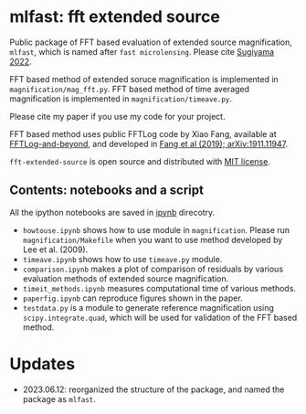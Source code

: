 # mlfast: fft extended source
Public package of FFT based evaluation of extended source magnification, `mlfast`, which is named after `fast microlensing`.
Please cite [Sugiyama 2022](https://arxiv.org/abs/2203.06637).

FFT based method of extended soruce magnification is implemented in `magnification/mag_fft.py`. 
FFT based method of time averaged magnification is implemented in `magnification/timeave.py`.

Please cite my paper if you use my code for your project. 

FFT based method uses public FFTLog code by Xiao Fang, available at [FFTLog-and-beyond](https://github.com/xfangcosmo/FFTLog-and-beyond), and developed in [Fang et al (2019); arXiv:1911.11947](https://arxiv.org/abs/1911.11947).

`fft-extended-source` is open source and distributed with [MIT license](https://opensource.org/licenses/mit).

## Contents: notebooks and a script
All the ipython notebooks are saved in [ipynb](ipynb) direcotry.
- `howtouse.ipynb` shows how to use module in `magnification`. Please run `magnification/Makefile` when you want to use method developed by Lee et al. (2009).
- `timeave.ipynb` shows how to use `timeave.py` module.
- `comparison.ipynb` makes a plot of comparison of residuals by various evaluation methods of extended source magnification.
- `timeit_methods.ipynb` measures computational time of various methods.
- `paperfig.ipynb` can reproduce figures shown in the paper.
- `testdata.py` is a module to generate reference magnification using `scipy.integrate.quad`, which will be used for validation of the FFT based method.

# Updates
- 2023.06.12: reorganized the structure of the package, and named the package as `mlfast`.